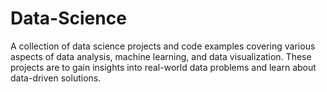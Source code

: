 # Data-Science
A collection of data science projects and code examples covering various aspects of data analysis, machine learning, and data visualization. These projects are to gain insights into real-world data problems and learn about data-driven solutions.
